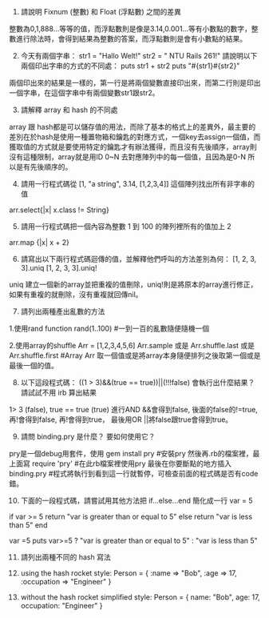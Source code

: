 1.	請說明 Fixnum (整數) 和 Float (浮點數) 之間的差異

整數為0,1,888…等等的值，而浮點數則是像是3.14,0.001…等有小數點的數字，整數進行除法時，會得到結果為整數的答案，而浮點數則是會有小數點的結果。


2.	今天有兩個字串：
str1 = "Hallo Welt!" 
str2 = " NTU Rails 261!"
請說明以下兩個印出字串的方式的不同處：
puts str1 + str2
puts "#{str1}#{str2}"

兩個印出來的結果是一樣的，第一行是將兩個變數直接印出來，而第二行則是印出一個字串，在這個字串中有兩個變數str1跟str2。


3.	請解釋 array 和 hash 的不同處

array 跟 hash都是可以儲存值的用法，而除了基本的格式上的差異外，最主要的差別在於hash是使用一種置物箱和鑰匙的對應方式，一個key去assign一個值，而獲取值的方式就是要使用特定的鑰匙才有辦法獲得，而且沒有先後順序，array則沒有這種限制，array就是用ID 0~N 去對應陣列中的每一個值，且因為是0-N 所以是有先後順序的。


4.	請用一行程式碼從 [1, "a string", 3.14, [1,2,3,4]] 這個陣列找出所有非字串的值

arr.select{|x| x.class != String}


5.	請用一行程式碼把一個內容為整數 1 到 100 的陣列裡所有的值加上 2

arr.map {|x| x + 2}


6.	請寫出以下兩行程式碼迴傳的值，並解釋他們呼叫的方法差別為何：
[1, 2, 3, 3].uniq
[1, 2, 3, 3].uniq!

uniq 建立一個新的array並把重複的值刪除，uniq!則是將原本的array進行修正，如果有重複的就刪除，沒有重複就回傳nil。


7.	請列出兩種產出亂數的方法

1.使用rand function
rand(1..100) #一到一百的亂數隨便隨機一個

2.使用array的shuffle
Arr = [1,2,3,4,5,6]
Arr.sample 或是 Arr.shuffle.last 或是 Arr.shuffle.first #Array Arr 取一個值或是將array本身隨便排列之後取第一個或是最後一個的值。


8.	以下這段程式碼：
((1 > 3)&&(true == true))||(!!!false)
會執行出什麼結果？ 請試試不用 irb 算出結果

1> 3 (false), true == true (true) 進行AND &&會得到false, 後面的false的!=true, 再!會得到false, 再!會得到true， 最後用OR ||將false跟true會得到true。


9.	請問 binding.pry 是什麼？ 要如何使用它？

pry是一個debug用套件，使用
gem install pry #安裝pry
然後再.rb的檔案裡，最上面寫
require 'pry' #在此rb檔案裡使用pry
最後在你要斷點的地方插入
binding.pry #程式將執行到看到這一行就暫停，可檢查前面的程式碼是否有code錯。


10.	下面的一段程式碼，請嘗試用其他方法把 if...else...end 簡化成一行
	var = 5

if var >= 5
  return "var is greater than or equal to 5"
else
  return "var is less than 5"
end

var =5
puts var>=5 ? "var is greater than or equal to 5" : "var is less than 5"


11.	請列出兩種不同的 hash 寫法

1. using the hash rocket style: 
Person = {
:name => "Bob",
:age => 17,
:occupation => "Engineer"
}

2. without the hash rocket simplified style: 
Person = {
name: "Bob",
age: 17,
occupation: "Engineer"
}
